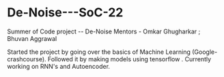 # De-Noise---SoC-22
Summer of Code project -- De-Noise
Mentors - Omkar Ghugharkar ; Bhuvan Aggrawal

Started the project by going over the basics of Machine Learning (Google-crashcourse). Followed it by making models using tensorflow . 
Currently working on RNN's and Autoencoder.
